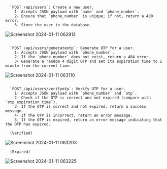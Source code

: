 

```
  `POST /api/users`: Create a new user.
    1- Accepts JSON payload with `name` and `phone_number`.
    2- Ensure that `phone_number` is unique; if not, return a 400 error.
    3- Store the user in the database.
```

![Screenshot 2024-01-11 062912](https://github.com/Stevenwaheed/Golang_Postgres_API_Test/assets/83607748/e0186d9b-13dc-4f6f-9a9c-12e3e80b0407)

<p align="center">
  <img href="https://github.com/Stevenwaheed/Golang_Postgres_API_Test/assets/83607748/1e1b7ff5-1522-45e1-a165-7d7f8f6fa566"/>
</p>

```
  `POST /api/users/generateotp`: Generate OTP for a user.
    1- Accepts JSON payload with `phone_number`.
    2- If the `phone_number` does not exist, return a 404 error.
    3- Generate a random 4 digit OTP and set its expiration time to 1 minute from the current time.
```

![Screenshot 2024-01-11 063110](https://github.com/Stevenwaheed/Golang_Postgres_API_Test/assets/83607748/b9e06c1e-af57-473b-ba67-a5332ae23bd4)

<p align="center">
  <img href="https://github.com/Stevenwaheed/Golang_Postgres_API_Test/assets/83607748/10205f45-9332-4684-ad4e-8361937f103d"/>
</p>

```
  `POST /api/users/verifyotp`: Verify OTP for a user.
    1- Accepts JSON payload with `phone_number` and `otp`.
    2- Check if the OTP is correct and not expired (compare with `otp_expiration_time`).
    3- If the OTP is correct and not expired, return a success message.
    4- If the OTP is incorrect, return an error message.
    5- If the OTP is expired, return an error message indicating that the OTP has expired.
```


```
  (Verified)
```
![Screenshot 2024-01-11 063203](https://github.com/Stevenwaheed/Golang_Postgres_API_Test/assets/83607748/64462ad5-89b6-4ea6-b51e-e505f81eee14)


```
  (Expired)
```
![Screenshot 2024-01-11 063225](https://github.com/Stevenwaheed/Golang_Postgres_API_Test/assets/83607748/f6f45693-09a5-4040-9106-b6161572cc1d)


